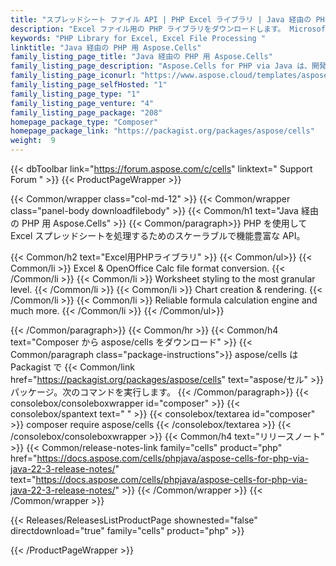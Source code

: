 ```yaml
---
title: "スプレッドシート ファイル API | PHP Excel ライブラリ | Java 経由の PHP 用 Aspose.Cells"
description: "Excel ファイル用の PHP ライブラリをダウンロードします。 Microsoft Excel に依存せずに、Excel ファイル操作タスクを実行し、Excel ファイルを PDF、画像、CSV、およびその他の多くの形式にエクスポートします。"
keywords: "PHP Library for Excel, Excel File Processing "
linktitle: "Java 経由の PHP 用 Aspose.Cells"
family_listing_page_title: "Java 経由の PHP 用 Aspose.Cells"
family_listing_page_description: "Aspose.Cells for PHP via Java は、開発者が JavaBridge を使用しながら、PHP アプリケーションで Excel スプレッドシートの読み取り、書き込み、および操作を行う機能を使用できるようにする Excel スプレッドシート処理 API です。"
family_listing_page_iconurl: "https://www.aspose.cloud/templates/aspose/App_Themes/V3/images/cells/272x272/aspose.cells-for-php-via-java-min.png"
family_listing_page_selfHosted: "1"
family_listing_page_type: "1"
family_listing_page_venture: "4"
family_listing_page_package: "208"
homepage_package_type: "Composer"
homepage_package_link: "https://packagist.org/packages/aspose/cells"
weight:  9
---
```


{{< dbToolbar link="https://forum.aspose.com/c/cells" linktext=" Support Forum " >}}
{{< ProductPageWrapper >}}

<!-- ProductPageContent-->
{{< Common/wrapper class="col-md-12" >}}
{{< Common/wrapper class="panel-body downloadfilebody" >}}
{{< Common/h1 text="Java 経由の PHP 用 Aspose.Cells" >}}
{{< Common/paragraph>}}
PHP を使用して Excel スプレッドシートを処理するためのスケーラブルで機能豊富な API。

{{< Common/h2 text="Excel用PHPライブラリ"  >}} {{< Common/ul>}}
    {{< Common/li >}} Excel & OpenOffice Calc file format conversion. {{< /Common/li >}}
   {{< Common/li >}} Worksheet styling to the most granular level. {{< /Common/li >}}
   {{< Common/li >}} Chart creation & rendering. {{< /Common/li >}}
   {{< Common/li >}} Reliable formula calculation engine and much more. {{< /Common/li >}}
 {{< /Common/ul>}}

{{< /Common/paragraph>}}
{{< Common/hr >}}
{{< Common/h4 text="Composer から aspose/cells をダウンロード"  >}}
{{< Common/paragraph class="package-instructions">}}
aspose/cells は Packagist で
{{< Common/link href="https://packagist.org/packages/aspose/cells" text="aspose/セル"  >}}パッケージ。次のコマンドを実行します。
{{< /Common/paragraph>}}
{{< consolebox/consoleboxwrapper id="composer" >}}
       {{< consolebox/spantext text=" " >}}
       {{< consolebox/textarea id="composer" >}} composer require aspose/cells {{< /consolebox/textarea >}}
{{< /consolebox/consoleboxwrapper >}}
{{< Common/h4 text="リリースノート"  >}}
{{< Common/release-notes-link family="cells" product="php" href="https://docs.aspose.com/cells/phpjava/aspose-cells-for-php-via-java-22-3-release-notes/" text="https://docs.aspose.com/cells/phpjava/aspose-cells-for-php-via-java-22-3-release-notes/"  >}}
{{< /Common/wrapper >}}
{{< /Common/wrapper >}}

<!-- /ProductPageContent-->

<!-- ReleasesListProductPage-->
   {{< Releases/ReleasesListProductPage shownested="false"  directdownload="true" family="cells" product="php" >}}
<!-- /ReleasesListProductPage-->

{{< /ProductPageWrapper >}}
